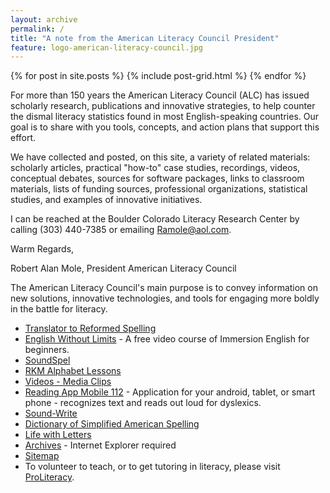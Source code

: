 ```yaml
---
layout: archive
permalink: /
title: "A note from the American Literacy Council President"
feature: logo-american-literacy-council.jpg
---
```


<div class="tiles">
{% for post in site.posts %}
	{% include post-grid.html %}
{% endfor %}
</div><!-- /.tiles -->

For more than 150 years the American Literacy Council (ALC) has issued scholarly research, publications and innovative strategies, to help counter the dismal literacy statistics found in most English-speaking countries. Our goal is to share with you tools, concepts, and action plans that support this effort.

We have collected and posted, on this site, a variety of related materials: scholarly articles, practical "how-to" case studies, recordings, videos, conceptual debates, sources for software packages, links to classroom materials, lists of funding sources, professional organizations, statistical studies, and examples of innovative initiatives.

I can be reached at the Boulder Colorado Literacy Research Center by calling (303) 440-7385 or emailing Ramole@aol.com.

Warm Regards,

Robert Alan Mole, President
American Literacy Council



The American Literacy Council's main purpose is to convey information on new solutions, innovative technologies, and tools for engaging more boldly in the battle for literacy.

- [Translator to Reformed Spelling](http://www.americanliteracy.com/betterspell)
- [English Without Limits](http://www.americanliteracy.com/english-without-limits-reading-reform.html) - A free video course of Immersion English for beginners.
- [SoundSpel](http://www.americanliteracy.com/soundspel.html)
- [RKM Alphabet Lessons](http://www.americanliteracy.com/rkm-alphabet-lessons.html)
- [Videos - Media Clips](http://www.americanliteracy.com/media.html)
- [Reading App Mobile 112](http://www.americanliteracy.com/reading-app-mobile-112.html) - Application for your android, tablet, or smart phone - recognizes text and reads out loud for dyslexics.
- [Sound-Write](http://www.americanliteracy.com/sound-write.html)
- [Dictionary of Simplified American Spelling](http://www.americanliteracy.com/Dictionary_of_Simplified_American_Spelling.pdf)
- [Life with Letters](http://www.americanliteracy.com/Life_with_Letters.pdf)
- [Archives](http://www.americanliteracy.com/archived.html) - Internet Explorer required
- [Sitemap](http://www.americanliteracy.com/sitemap.html)
- To volunteer to teach, or to get tutoring in literacy, please visit [ProLiteracy](http://www.proliteracy.org).
